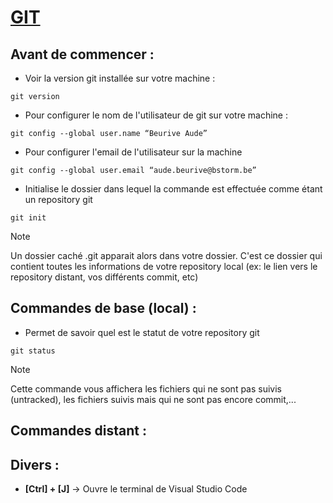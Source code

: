 # [GIT](https://git-scm.com/)
## Avant de commencer :
* Voir la version git installée sur votre machine :
```
git version
```
* Pour configurer le nom de l'utilisateur de git sur votre machine :
```
git config --global user.name “Beurive Aude”
```
* Pour configurer l'email de l'utilisateur sur la machine
```
git config --global user.email “aude.beurive@bstorm.be”
```
* Initialise le dossier dans lequel la commande est effectuée comme étant un repository git 
```
git init
```
> [!NOTE] 
> Un dossier caché .git apparait alors dans votre dossier. C'est ce dossier qui contient toutes les informations de votre repository local (ex: le lien vers le repository distant, vos différents commit, etc)

## Commandes de base (local) :
* Permet de savoir quel est le statut de votre repository git
```
git status
```
> [!NOTE]
> Cette commande vous affichera les fichiers qui ne sont pas suivis (untracked), les fichiers suivis mais qui ne sont pas encore commit,...

## Commandes distant :

## Divers :
* **[Ctrl] + [J]** -> Ouvre le terminal de Visual Studio Code